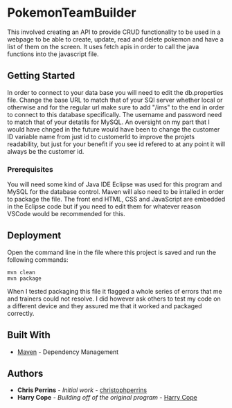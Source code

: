 # PokemonTeamBuilder

This involved creating an API to provide CRUD functionality to be used in a webpage to be able to create, update, read and delete pokemon and have a list of them on the screen. It uses fetch apis in order to call the java functions into the javascript file.

## Getting Started

In order to connect to your data base you will need to edit the db.properties file. Change the base URL to match that of your SQl server whether local or otherwise and for the regular url make sure to add "/ims" to the end in order to connect to this database specifically. The username and password need to match that of your detatils for MySQL. An oversight on my part that I would have chnged in the future would have been to change the customer ID variable name from just id to customerId to improve the projets readability, but just for your benefit if you see id refered to at any point it will always be the customer id.

### Prerequisites

You will need some kind of Java IDE Eclipse was used for this program and MySQL for the database control. Maven will also need to be intalled in order to package the file. The front end HTML, CSS and JavaScript are embedded in the Eclipse code but if you need to edit them for whatever reason VSCode would be recommended for this.

## Deployment

Open the command line in the file where this project is saved and run the following commands:

```
mvn clean
mvn package
```
When I tested packaging this file it flagged a whole series of errors that me and trainers could not resolve. I did however ask others to test my code on a different device and they assured me that it worked and packaged correctly.


## Built With

* [Maven](https://maven.apache.org/) - Dependency Management


## Authors

* **Chris Perrins** - *Initial work* - [christophperrins](https://github.com/christophperrins)
* **Harry Cope** - *Building off of the original program* - [Harry Cope](https://github.com/HarryCope)
